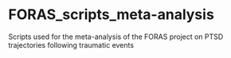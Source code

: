 # FORAS_scripts_meta-analysis
Scripts used for the meta-analysis of the FORAS project on PTSD trajectories following traumatic events
